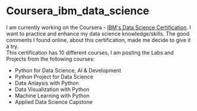 # Coursera_ibm_data_science
I am currently working on the Coursera - [IBM's Data Science Certification](https://www.coursera.org/professional-certificates/ibm-data-science). I want to practice and enhance my data science knowledge/skills. The good comments I found online, about this certification, made me decide to give it a try. </br>
This certification has 10 different courses, I am posting the Labs and Projects from the following courses:
 - Python for Data Science, AI & Development
 - Python Project for Data Science
 - Data Anlaysis with Python
 - Data Visualization with Python
 - Machine Learning with Python
 - Applied Data Science Capstone
